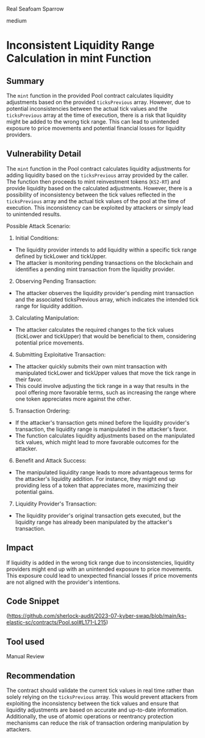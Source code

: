 Real Seafoam Sparrow

medium

# Inconsistent Liquidity Range Calculation in mint Function
## Summary
The `mint` function in the provided Pool contract calculates liquidity adjustments based on the provided `ticksPrevious` array. However, due to potential inconsistencies between the actual tick values and the `ticksPrevious` array at the time of execution, there is a risk that liquidity might be added to the wrong tick range. This can lead to unintended exposure to price movements and potential financial losses for liquidity providers.
## Vulnerability Detail
The `mint` function in the Pool contract calculates liquidity adjustments for adding liquidity based on the `ticksPrevious` array provided by the caller. The function then proceeds to mint reinvestment tokens (`KS2-RT`) and provide liquidity based on the calculated adjustments. However, there is a possibility of inconsistency between the tick values reflected in the `ticksPrevious` array and the actual tick values of the pool at the time of execution. This inconsistency can be exploited by attackers or simply lead to unintended results.

Possible Attack Scenario:
1. Initial Conditions:
- The liquidity provider intends to add liquidity within a specific tick range defined by tickLower and tickUpper.
- The attacker is monitoring pending transactions on the blockchain and identifies a pending mint transaction from the liquidity provider.
2. Observing Pending Transaction:
- The attacker observes the liquidity provider's pending mint transaction and the associated ticksPrevious array, which indicates the intended tick range for liquidity addition.
3. Calculating Manipulation:
- The attacker calculates the required changes to the tick values (tickLower and tickUpper) that would be beneficial to them, considering potential price movements.
4. Submitting Exploitative Transaction:
- The attacker quickly submits their own mint transaction with manipulated tickLower and tickUpper values that move the tick range in their favor.
- This could involve adjusting the tick range in a way that results in the pool offering more favorable terms, such as increasing the range where one token appreciates more against the other.
5. Transaction Ordering:
- If the attacker's transaction gets mined before the liquidity provider's transaction, the liquidity range is manipulated in the attacker's favor.
- The function calculates liquidity adjustments based on the manipulated tick values, which might lead to more favorable outcomes for the attacker.
6. Benefit and Attack Success:
- The manipulated liquidity range leads to more advantageous terms for the attacker's liquidity addition. For instance, they might end up providing less of a token that appreciates more, maximizing their potential gains.
7. Liquidity Provider's Transaction:
- The liquidity provider's original transaction gets executed, but the liquidity range has already been manipulated by the attacker's transaction.
## Impact
If liquidity is added in the wrong tick range due to inconsistencies, liquidity providers might end up with an unintended exposure to price movements. This exposure could lead to unexpected financial losses if price movements are not aligned with the provider's intentions.
## Code Snippet
(https://github.com/sherlock-audit/2023-07-kyber-swap/blob/main/ks-elastic-sc/contracts/Pool.sol#L171-L215)
## Tool used

Manual Review

## Recommendation
The contract should validate the current tick values in real time rather than solely relying on the `ticksPrevious` array. This would prevent attackers from exploiting the inconsistency between the tick values and ensure that liquidity adjustments are based on accurate and up-to-date information. Additionally, the use of atomic operations or reentrancy protection mechanisms can reduce the risk of transaction ordering manipulation by attackers.